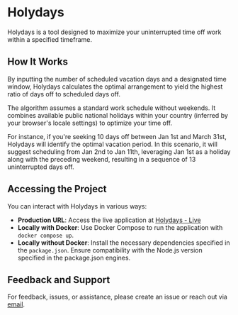# Holydays

Holydays is a tool designed to maximize your uninterrupted time off work within a specified timeframe.

## How It Works

By inputting the number of scheduled vacation days and a designated time window, Holydays calculates the optimal arrangement to yield the highest ratio of days off to scheduled days off.

The algorithm assumes a standard work schedule without weekends. It combines available public national holidays within your country (inferred by your browser's locale settings) to optimize your time off.

For instance, if you're seeking 10 days off between Jan 1st and March 31st, Holydays will identify the optimal vacation period. In this scenario, it will suggest scheduling from Jan 2nd to Jan 11th, leveraging Jan 1st as a holiday along with the preceding weekend, resulting in a sequence of 13 uninterrupted days off.

## Accessing the Project

You can interact with Holydays in various ways:

- **Production URL**: Access the live application at [Holydays - Live](https://get-holydays.vercel.app/)
- **Locally with Docker**: Use Docker Compose to run the application with `docker compose up`.
- **Locally without Docker**: Install the necessary dependencies specified in the `package.json`. Ensure compatibility with the Node.js version specified in the package.json engines.

## Feedback and Support

For feedback, issues, or assistance, please create an issue or reach out via [email](mailto:joaombn97@gmail.com).

